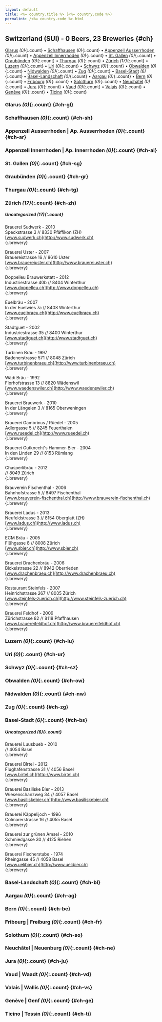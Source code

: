 ```yaml
---
layout: default
title: <%= country.title %> (<%= country.code %>)
permalink: /<%= country.code %>.html
---
```


## Switzerland (SUI) - 0 Beers, 23 Breweries {#ch}

[Glarus](#ch-gl) _(0)_{:.count} • [Schaffhausen](#ch-sh) _(0)_{:.count} • [Appenzell Ausserrhoden](#ch-ar) _(0)_{:.count} • [Appenzell Innerrhoden](#ch-ai) _(0)_{:.count} • [St. Gallen](#ch-sg) _(0)_{:.count} • [Graubünden](#ch-gr) _(0)_{:.count} • [Thurgau](#ch-tg) _(0)_{:.count} • [Zürich](#ch-zh) _(17)_{:.count} • [Luzern](#ch-lu) _(0)_{:.count} • [Uri](#ch-ur) _(0)_{:.count} • [Schwyz](#ch-sz) _(0)_{:.count} • [Obwalden](#ch-ow) _(0)_{:.count} • [Nidwalden](#ch-nw) _(0)_{:.count} • [Zug](#ch-zg) _(0)_{:.count} • [Basel-Stadt](#ch-bs) _(6)_{:.count} • [Basel-Landschaft](#ch-bl) _(0)_{:.count} • [Aargau](#ch-ag) _(0)_{:.count} • [Bern](#ch-be) _(0)_{:.count} • [Fribourg](#ch-fr) _(0)_{:.count} • [Solothurn](#ch-so) _(0)_{:.count} • [Neuchâtel](#ch-ne) _(0)_{:.count} • [Jura](#ch-ju) _(0)_{:.count} • [Vaud](#ch-vd) _(0)_{:.count} • [Valais](#ch-vs) _(0)_{:.count} • [Genève](#ch-ge) _(0)_{:.count} • [Ticino](#ch-ti) _(0)_{:.count}




### Glarus _(0)_{:.count} {#ch-gl}






### Schaffhausen _(0)_{:.count} {#ch-sh}






### Appenzell Ausserrhoden | Ap. Ausserrhoden _(0)_{:.count} {#ch-ar}






### Appenzell Innerrhoden | Ap. Innerrhoden _(0)_{:.count} {#ch-ai}






### St. Gallen _(0)_{:.count} {#ch-sg}






### Graubünden _(0)_{:.count} {#ch-gr}






### Thurgau _(0)_{:.count} {#ch-tg}






### Zürich _(17)_{:.count} {#ch-zh}




##### Uncategorized _(17)_{:.count}


Brauerei Sudwerk - 2010  <br>
Speckstrasse 3 // 8330 Pfäffikon (ZH)  <br>
[www.sudwerk.ch](http://www.sudwerk.ch)  <br>
{:.brewery}


Brauerei Uster - 2007  <br>
Brauereistrasse 16 // 8610 Uster  <br>
[www.brauereiuster.ch](http://www.brauereiuster.ch)  <br>
{:.brewery}


Doppelleu Brauwerkstatt - 2012  <br>
Industriestrasse 40b // 8404 Winterthur  <br>
[www.doppelleu.ch](http://www.doppelleu.ch)  <br>
{:.brewery}


Euelbräu - 2007  <br>
In der Euelwies 7a // 8408 Winterthur  <br>
[www.euelbraeu.ch](http://www.euelbraeu.ch)  <br>
{:.brewery}


Stadtguet - 2002  <br>
Industriestrasse 35 // 8400 Winterthur  <br>
[www.stadtguet.ch](http://www.stadtguet.ch)  <br>
{:.brewery}


Turbinen Bräu - 1997  <br>
Badenerstrasse 571 // 8048 Zürich  <br>
[www.turbinenbraeu.ch](http://www.turbinenbraeu.ch)  <br>
{:.brewery}


Wädi Bräu - 1992  <br>
Florhofstrasse 13 // 8820 Wädenswil  <br>
[www.waedenswiler.ch](http://www.waedenswiler.ch)  <br>
{:.brewery}


Brauerei Brauwerk - 2010  <br>
In der Längelen 3 // 8165 Oberweningen  <br>
{:.brewery}


Brauerei Gambrinus / Rüedel - 2005  <br>
Adlergasse 5 // 8245 Feuerthalen  <br>
[www.rueedel.ch](http://www.rueedel.ch)  <br>
{:.brewery}


Brauerei Gutknecht's Hammer-Bier - 2004  <br>
In den Linden 29 // 8153 Rümlang  <br>
{:.brewery}


Chasperlibräu - 2012  <br>
// 8049 Zürich  <br>
{:.brewery}


Brauverein Fischenthal - 2006  <br>
Bahnhofstrasse 5 // 8497 Fischenthal  <br>
[www.brauverein-fischenthal.ch](http://www.brauverein-fischenthal.ch)  <br>
{:.brewery}


Brauerei Ladus - 2013  <br>
Neufeldstrasse 3 // 8154 Oberglatt (ZH)  <br>
[www.ladus.ch](http://www.ladus.ch)  <br>
{:.brewery}


ECM Bräu - 2005  <br>
Flühgasse 8 // 8008 Zürich  <br>
[www.sbier.ch](http://www.sbier.ch)  <br>
{:.brewery}


Brauerei Drachenbräu - 2006  <br>
Bickelstrasse 22 // 8942 Oberrieden  <br>
[www.drachenbraeu.ch](http://www.drachenbraeu.ch)  <br>
{:.brewery}


Restaurant Steinfels - 2007  <br>
Heinrichstrasse 267 // 8005 Zürich  <br>
[www.steinfels-zuerich.ch](http://www.steinfels-zuerich.ch)  <br>
{:.brewery}


Brauerei Feldhof - 2009  <br>
Zürichstrasse 82 // 8118 Pfaffhausen  <br>
[www.brauereifeldhof.ch](http://www.brauereifeldhof.ch)  <br>
{:.brewery}




### Luzern _(0)_{:.count} {#ch-lu}






### Uri _(0)_{:.count} {#ch-ur}






### Schwyz _(0)_{:.count} {#ch-sz}






### Obwalden _(0)_{:.count} {#ch-ow}






### Nidwalden _(0)_{:.count} {#ch-nw}






### Zug _(0)_{:.count} {#ch-zg}






### Basel-Stadt _(6)_{:.count} {#ch-bs}




##### Uncategorized _(6)_{:.count}


Brauerei Luusbueb - 2010  <br>
// 4054 Basel  <br>
{:.brewery}


Brauerei Bîrtel - 2012  <br>
Flughafenstrasse 31 // 4056 Basel  <br>
[www.birtel.ch](http://www.birtel.ch)  <br>
{:.brewery}


Brauerei Basiliske Bier - 2013  <br>
Wiesenschanzweg 34 // 4057 Basel  <br>
[www.basiliskebier.ch](http://www.basiliskebier.ch)  <br>
{:.brewery}


Brauerei Käppelijoch - 1996  <br>
Colmarerstrasse 16 // 4055 Basel  <br>
{:.brewery}


Brauerei zur grünen Amsel - 2010  <br>
Schmiedgasse 30 // 4125 Riehen  <br>
{:.brewery}


Brauerei Fischerstube - 1974  <br>
Rheingasse 45 // 4058 Basel  <br>
[www.uelibier.ch](http://www.uelibier.ch)  <br>
{:.brewery}




### Basel-Landschaft _(0)_{:.count} {#ch-bl}






### Aargau _(0)_{:.count} {#ch-ag}






### Bern _(0)_{:.count} {#ch-be}






### Fribourg | Freiburg _(0)_{:.count} {#ch-fr}






### Solothurn _(0)_{:.count} {#ch-so}






### Neuchâtel | Neuenburg _(0)_{:.count} {#ch-ne}






### Jura _(0)_{:.count} {#ch-ju}






### Vaud | Waadt _(0)_{:.count} {#ch-vd}






### Valais | Wallis _(0)_{:.count} {#ch-vs}






### Genève | Genf _(0)_{:.count} {#ch-ge}






### Ticino | Tessin _(0)_{:.count} {#ch-ti}





 
